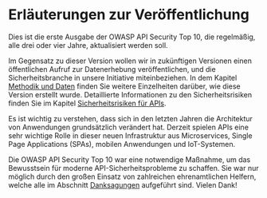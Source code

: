 Erläuterungen zur Veröffentlichung
=============

Dies ist die erste Ausgabe der OWASP API Security Top 10, die regelmäßig, alle drei 
oder vier Jahre, aktualisiert werden soll.

Im Gegensatz zu dieser Version wollen wir in zukünftigen Versionen einen öffentlichen Aufruf zur Datenerhebung veröffentlichen,
und die Sicherheitsbranche in unsere Initiative miteinbeziehen. In dem Kapitel [Methodik und Daten][1]
finden Sie weitere Einzelheiten darüber, wie diese Version erstellt wurde. Detaillierte 
Informationen zu den Sicherheitsrisiken finden Sie im Kapitel [Sicherheitsrisiken für APIs][2].

Es ist wichtig zu verstehen, dass sich in den letzten Jahren die Architektur von 
Anwendungen grundsätzlich verändert hat. Derzeit spielen APIs eine sehr wichtige Rolle 
in dieser neuen Infrastruktur aus Microservices, Single Page Applications (SPAs),
mobilen Anwendungen und IoT-Systemen.

Die OWASP API Security Top 10 war eine notwendige Maßnahme, um das Bewusstsein für
moderne API-Sicherheitsprobleme zu schaffen. Sie war nur möglich durch den großen Einsatz von
zahlreichen ehrenamtlichen Helfern, welche alle im Abschnitt [Danksagungen][3] aufgeführt sind.
Vielen Dank!

[1]: ./0xd0-about-data.md
[2]: ./0x10-api-security-risks.md
[3]: ./0xd1-acknowledgments.md
